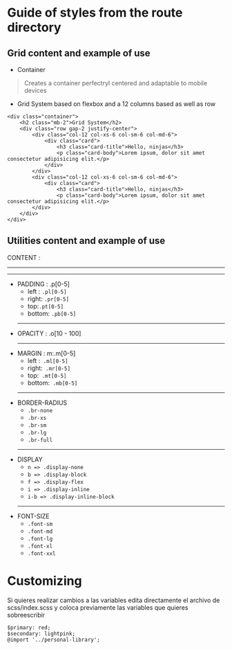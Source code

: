 # Guide of styles from the route directory

 ## Grid content and example of use
 + Container  
 > Creates a container perfectryl centered and adaptable to mobile devices  

 + Grid System based on flexbox and a 12 columns based as well as row
 > 
    <div class="container">
        <h2 class="mb-2">Grid System</h2>
        <div class="row gap-2 justify-center">
            <div class="col-12 col-xs-6 col-sm-6 col-md-6">
                <div class="card">
                    <h3 class="card-title">Hello, ninjas</h3>
                    <p class="card-body">Lorem ipsum, dolor sit amet consectetur adipisicing elit.</p>
                </div>
            </div>
            <div class="col-12 col-xs-6 col-sm-6 col-md-6">
                <div class="card">
                    <h3 class="card-title">Hello, ninjas</h3>
                    <p class="card-body">Lorem ipsum, dolor sit amet consectetur adipisicing elit.</p>
            </div>
        </div>
    </div>




 ## Utilities content and example of use
 CONTENT : 
 ***
 ***
+ PADDING : .p[0-5]  
    - left :  ` .pl[0-5]  `
    - right:  ` .pr[0-5]  `
    - top:` .pt[0-5]  `
    - bottom: ` .pb[0-5]  `
    ***
+ OPACITY : .o[10 - 100]  
    ***
+ MARGIN : m:.m[0-5]
    - left :` .ml[0-5]`
    - right:` .mr[0-5]`
    - top:` .mt[0-5]`
    - bottom:` .mb[0-5]`
    ***
+ BORDER-RADIUS
    - `.br-none`
    - `.br-xs`
    - `.br-sm`
    - `.br-lg`
    - `.br-full`
    ***
+ DISPLAY
    - `n => .display-none`
    - `b => .display-block`
    - `f => .display-flex`
    - `i => .display-inline`
    - `i-b => .display-inline-block`
    ***
+ FONT-SIZE
    - `.font-sm`
    - `.font-md`
    - `.font-lg`
    - `.font-xl`
    - `.font-xxl`


# Customizing
Si quieres realizar cambios a las variables edita directamente el archivo de scss/index.scss y coloca previamente las variables que quieres sobreescribir

> 
    $primary: red;
    $secondary: lightpink;
    @import '../personal-library';  

